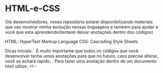 # HTML-e-CSS

Olá desenvolvedores, nesse repositório estarei disponibilizando materiais que vao mostrar minha evoluçâo nessas linguagens e também para ajudar a você que esta aprendendo(tentarei deixar anotações dentro dos códigos)

HTML: HyperText Markup Language
CSS: Cascading Style Sheets 

Dicas iniciais:
. É muito importante que todos os códigos que você desenvolver tenha umas anotações para que no futuro, caso precise alterar, você se achará rapido.
. Para fazer uma anotação dentro de um documento html utilize: <!--
